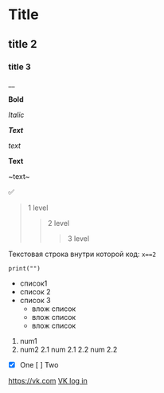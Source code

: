 #  Title

## title 2

### title 3

__

**Bold**

*Italic*

***Text***

_text_

__Text__

~text~

:white_check_mark:

> 1 level
>> 2 level
>>> 3 level

Текстовая строка внутри которой код:
`x==2`

```
print("")
```

- список1
- список 2
- список 3
  - влож список
   - влож список
    - влож список
    
    
1. num1
2. num2
 2.1 num 2.1
 2.2 num 2.2
 
 
- [X] One
 [ ] Two

https://vk.com
[VK log in](https://vk.com)


